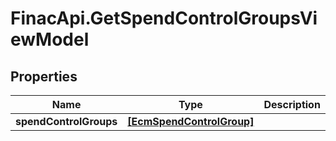 # FinacApi.GetSpendControlGroupsViewModel

## Properties
Name | Type | Description | Notes
------------ | ------------- | ------------- | -------------
**spendControlGroups** | [**[EcmSpendControlGroup]**](EcmSpendControlGroup.md) |  | [optional] 
